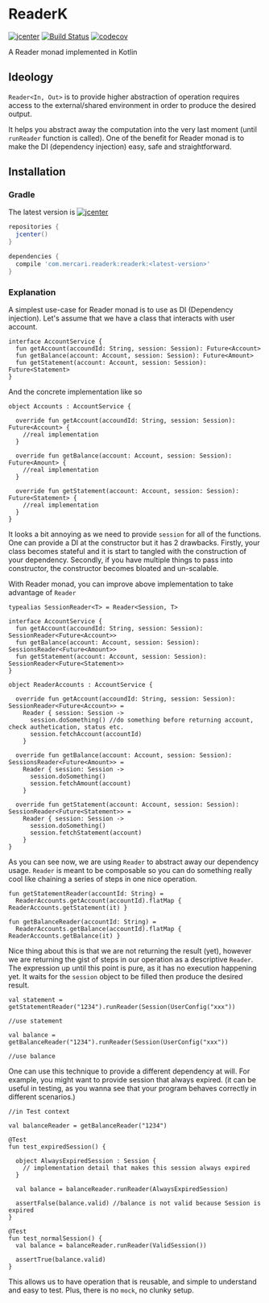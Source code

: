 # ReaderK

[![jcenter](https://api.bintray.com/packages/mercari-inc/maven/ReaderK/images/download.svg)](https://bintray.com/mercari-inc/maven/ReaderK/_latestVersion) 
[![Build Status](https://circleci.com/gh/mercari/ReaderK.svg?style=svg)](https://circleci.com/gh/mercari/ReaderK)
[![codecov](https://codecov.io/gh/mercari/ReaderK/branch/master/graph/badge.svg)](https://codecov.io/gh/mercari/ReaderK)

A Reader monad implemented in Kotlin

## Ideology

`Reader<In, Out>` is to provide higher abstraction of operation requires access to the external/shared environment in order to produce the desired output.

It helps you abstract away the computation into the very last moment (until `runReader` function is called). One of the benefit for Reader monad is to make the DI (dependency injection) easy, safe and straightforward.

## Installation

### Gradle 

The latest version is [![jcenter](https://api.bintray.com/packages/mercari-inc/maven/ReaderK/images/download.svg)](https://bintray.com/mercari-inc/maven/ReaderK/_latestVersion) 

``` Groovy
repositories {
  jcenter()
}

dependencies {
  compile 'com.mercari.readerk:readerk:<latest-version>' 
}

```

### Explanation

A simplest use-case for Reader monad is to use as DI (Dependency injection). Let's assume that we have a class that interacts with user account.

````
interface AccountService {
  fun getAccount(accoundId: String, session: Session): Future<Account>
  fun getBalance(account: Account, session: Session): Future<Amount>
  fun getStatement(account: Account, session: Session): Future<Statement>
}
````

And the concrete implementation like so

````
object Accounts : AccountService {

  override fun getAccount(accoundId: String, session: Session): Future<Account> {
    //real implementation
  }
  
  override fun getBalance(account: Account, session: Session): Future<Amount> {
    //real implementation
  }
  
  override fun getStatement(account: Account, session: Session): Future<Statement> {
    //real implementation
  }
}
````

It looks a bit annoying as we need to provide `session` for all of the functions. One can provide a DI at the constructor but it has 2 drawbacks.
Firstly, your class becomes stateful and it is start to tangled with the construction of your dependency. Secondly, if you have multiple things to pass into constructor,
the constructor becomes bloated and un-scalable.

With Reader monad, you can improve above implementation to take advantage of `Reader`

````
typealias SessionReader<T> = Reader<Session, T>

interface AccountService {
  fun getAccount(accoundId: String, session: Session): SessionReader<Future<Account>>
  fun getBalance(account: Account, session: Session): SessionsReader<Future<Amount>>
  fun getStatement(account: Account, session: Session): SessionReader<Future<Statement>>
}

object ReaderAccounts : AccountService {
  
  override fun getAccount(accoundId: String, session: Session): SessionReader<Future<Account>> = 
    Reader { session: Session -> 
      session.doSomething() //do something before returning account, check authetication, status etc.
      session.fetchAccount(accountId)
    }
  
  override fun getBalance(account: Account, session: Session): SessionsReader<Future<Amount>> =
    Reader { session: Session ->
      session.doSomething()
      session.fetchAmount(account)
    }
  
  override fun getStatement(account: Account, session: Session): SessionReader<Future<Statement>> = 
    Reader { session: Session ->
      session.doSomething()
      session.fetchStatement(account)
    }
}
````

As you can see now, we are using `Reader` to abstract away our dependency usage. `Reader` is meant to be composable so you can do something really cool like chaining a series of steps in one nice operation.

````
fun getStatementReader(accountId: String) = 
  ReaderAccounts.getAccount(accountId).flatMap { ReaderAccounts.getStatement(it) }
  
fun getBalanceReader(accountId: String) =
  ReaderAccounts.getBalance(accountId).flatMap { ReaderAccounts.getBalance(it) } 
````

Nice thing about this is that we are not returning the result (yet), however we are returning the gist of steps in our operation as a descriptive `Reader`. The expression up until this point is pure, as it has no execution happening yet. 
It waits for the `session` object to be filled then produce the desired result.

````
val statement = getStatementReader("1234").runReader(Session(UserConfig("xxx"))

//use statement

val balance = getBalanceReader("1234").runReader(Session(UserConfig("xxx"))

//use balance
````

One can use this technique to provide a different dependency at will. For example, you might want to provide session that always expired. (it can be useful in testing, as you wanna see that your program behaves correctly in different scenarios.)

````
//in Test context

val balanceReader = getBalanceReader("1234")

@Test
fun test_expiredSession() {

  object AlwaysExpiredSession : Session {
    // implementation detail that makes this session always expired
  }

  val balance = balanceReader.runReader(AlwaysExpiredSession)
  
  assertFalse(balance.valid) //balance is not valid because Session is expired
}

@Test
fun test_normalSession() {
  val balance = balanceReader.runReader(ValidSession())
  
  assertTrue(balance.valid)
}
````

This allows us to have operation that is reusable, and simple to understand and easy to test. Plus, there is no `mock`, no clunky setup.

